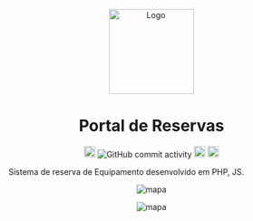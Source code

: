 
<!-- ⚠️ This README has been generated from the file(s) "blueprint.md" ⚠️--><p align="center">
  <img src="https://raw.githubusercontent.com/andreasbm/readme/master/assets/logo-shadow.png" alt="Logo" width="150" height="150" />
</p>
<h1 align="center">Portal de Reservas</h1>
<p align="center">
<a href="https://www.npmjs.com/package/@appnest/readme"><img alt="NPM Version" src="https://img.shields.io/npm/v/@appnest/readme.svg" height="20"/></a>
<img alt="GitHub commit activity" src="https://img.shields.io/github/commit-activity/m/J-Eugenio/dti">
<a href="https://github.com/badges/shields"><img alt="Custom badge" src="https://img.shields.io/badge/custom-badge-f39f37.svg" height="20"/></a>
<a href="https://github.com/J-Eugenio/dti/graphs/commit-activity"><img alt="Maintained" src="https://img.shields.io/badge/Maintained%3F-yes-green.svg" height="20"/></a>
</p>
<p> Sistema de reserva de Equipamento desenvolvido em PHP, JS. </p>
<p align="center"><img alt="mapa" src="https://github.com/J-Eugenio/dti/blob/master/assets/1.PNG?raw=true"/></p>
<p align="center"><img alt="mapa" src="https://github.com/J-Eugenio/dti/blob/master/assets/2.PNG?raw=true"/></p>

